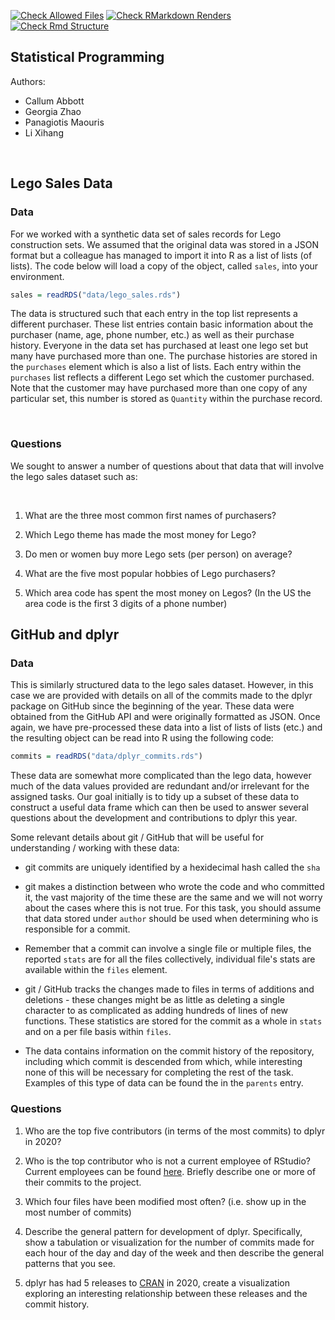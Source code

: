 [![Check Allowed Files](https://github.com/statprog-s1-2020/hw02_tut01_team01/workflows/Check%20Allowed%20Files/badge.svg)](https://github.com/statprog-s1-2020/hw02_tut01_team01/actions?query=workflow:%22Check%20Allowed%20Files%22) [![Check RMarkdown Renders](https://github.com/statprog-s1-2020/hw02_tut01_team01/workflows/Check%20RMarkdown%20Renders/badge.svg)](https://github.com/statprog-s1-2020/hw02_tut01_team01/actions?query=workflow:%22Check%20RMarkdown%20Renders%22) [![Check Rmd Structure](https://github.com/statprog-s1-2020/hw02_tut01_team01/workflows/Check%20Rmd%20Structure/badge.svg)](https://github.com/statprog-s1-2020/hw02_tut01_team01/actions?query=workflow:%22Check%20Rmd%20Structure%22)


Statistical Programming
------------
Authors:
* Callum Abbott 
* Georgia Zhao 
* Panagiotis Maouris 
* Li Xihang 
<br/>

## Lego Sales Data

### Data

For we worked with a synthetic data set of sales records for Lego construction sets. We assumed that the original data was stored in a JSON format but a colleague has managed to import it into R as a list of lists (of lists). The code below will load a copy of the object, called `sales`, into your environment.

```r
sales = readRDS("data/lego_sales.rds")
```

The data is structured such that each entry in the top list represents a different purchaser. These list entries contain basic information about the purchaser (name, age, phone number, etc.) as well as their purchase history. Everyone in the data set has purchased at least one lego set but many have purchased more than one. The purchase histories are stored in the `purchases` element which is also a list of lists. Each entry within the `purchases` list reflects a different Lego set which the customer purchased. Note that the customer may have purchased more than one copy of any particular set, this number is stored as `Quantity` within the purchase record.

<br/>


### Questions

We sought to answer a number of questions about that data that will involve the lego sales dataset such as:

<br/>

1. What are the three most common first names of purchasers?

1. Which Lego theme has made the most money for Lego?

1. Do men or women buy more Lego sets (per person) on average?

1. What are the five most popular hobbies of Lego purchasers?

1. Which area code has spent the most money on Legos? (In the US the area code is the first 3 digits of a phone number)


## GitHub and dplyr

### Data

This is similarly structured data to the lego sales dataset. However, in this case we are provided with details on all of the commits made to the dplyr package on GitHub since the beginning of the year. These data were obtained from the GitHub API and were originally formatted as JSON. Once again, we have pre-processed these data into a list of lists of lists (etc.) and the resulting object can be read into R using the following code:

```r
commits = readRDS("data/dplyr_commits.rds")
```

These data are somewhat more complicated than the lego data, however much of the data values provided are redundant and/or irrelevant for the assigned tasks. Our goal initially is to tidy up a subset of these data to construct a useful data frame which can then be used to answer several questions about the development and contributions to dplyr this year.

Some relevant details about git / GitHub that will be useful for understanding / working with these data:

* git commits are uniquely identified by a hexidecimal hash called the `sha`

* git makes a distinction between who wrote the code and who committed it, the vast majority of the time these are the same and we will not worry about the cases where this is not true. For this task, you should assume that data stored under `author` should be used when determining who is responsible for a commit.

* Remember that a commit can involve a single file or multiple files, the reported `stats` are for all the files collectively, individual file's stats are available within the `files` element.

* git / GitHub tracks the changes made to files in terms of additions and deletions - these changes might be as little as deleting a single character to as complicated as adding hundreds of lines of new functions. These statistics are stored for the commit as a whole in `stats` and on a per file basis within `files`.

* The data contains information on the commit history of the repository, including which commit is descended from which, while interesting none of this will be necessary for completing the rest of the task. Examples of this type of data can be found the in the `parents` entry. 

### Questions

1. Who are the top five contributors (in terms of the most commits) to dplyr in 2020?

2. Who is the top contributor who is not a current employee of RStudio? Current employees can be found [here](https://rstudio.com/about/). Briefly describe one or more of their commits to the project.

3. Which four files have been modified most often? (i.e. show up in the most number of commits)

4. Describe the general pattern for development of dplyr. Specifically, show a tabulation or visualization for the number of commits made for each hour of the day and day of the week and then describe the general patterns that you see.

5. dplyr has had 5 releases to [CRAN](https://cran.r-project.org/web/packages/dplyr/index.html) in 2020, create a visualization exploring an interesting relationship between these releases and the commit history.


<br/>
